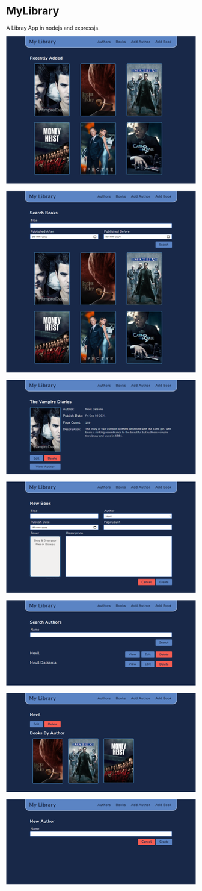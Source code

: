 # MyLibrary
A Libray App in nodejs and expressjs.

<img src="Readme_Images/1.png" />
&nbsp;
<img src="Readme_Images/2.png" />
&nbsp;
<img src="Readme_Images/3.png" />
&nbsp;
<img src="Readme_Images/4.png" />
&nbsp;
<img src="Readme_Images/5.png" />
&nbsp;
<img src="Readme_Images/6.png" />
&nbsp;
<img src="Readme_Images/7.png" />
